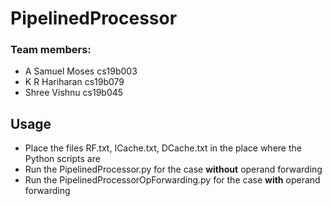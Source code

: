# PipelinedProcessor

### Team members:

- A Samuel Moses cs19b003
- K R Hariharan cs19b079
- Shree Vishnu cs19b045

## Usage

- Place the files RF.txt, ICache.txt, DCache.txt in the place where the Python scripts are
- Run the PipelinedProcessor.py for the case **without** operand forwarding
- Run the PipelinedProcessorOpForwarding.py for the case **with** operand forwarding
